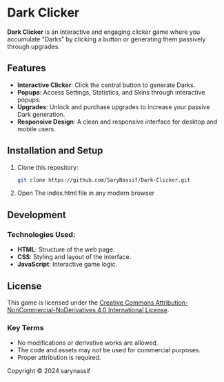 # Dark Clicker

**Dark Clicker** is an interactive and engaging clicker game where you accumulate "Darks" by clicking a button or generating them passively through upgrades.

## Features
- **Interactive Clicker**: Click the central button to generate Darks.
- **Popups**: Access Settings, Statistics, and Skins through interactive popups.
- **Upgrades**: Unlock and purchase upgrades to increase your passive Dark generation.
- **Responsive Design**: A clean and responsive interface for desktop and mobile users.

## Installation and Setup
1. Clone this repository:
   ```bash
   git clone https://github.com/SaryNassif/Dark-Clicker.git
2. Open The index.html file in any modern browser

## Development

### Technologies Used:
- **HTML**: Structure of the web page.
- **CSS**: Styling and layout of the interface.
- **JavaScript**: Interactive game logic.

## License

This game is licensed under the [Creative Commons Attribution-NonCommercial-NoDerivatives 4.0 International License](https://creativecommons.org/licenses/by-nc-nd/4.0/).

### Key Terms
- No modifications or derivative works are allowed.
- The code and assets may not be used for commercial purposes.
- Proper attribution is required.

Copyright © 2024 sarynassif
